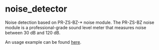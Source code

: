 # noise_detector
Noise detection based on PR-ZS-BZ-* noise module. The PR-ZS-BZ noise module is a professional-grade sound level meter that measures noise between 30 dB and 120 dB.

An usage example can be found [here](https://github.com/cristeab/aq_dashboard).
